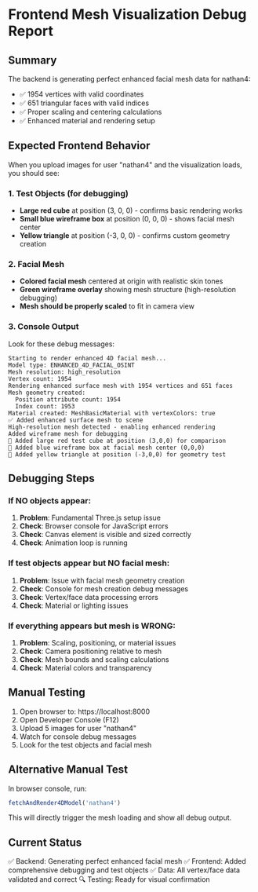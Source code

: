 # Frontend Mesh Visualization Debug Report

## Summary
The backend is generating perfect enhanced facial mesh data for nathan4:
- ✅ 1954 vertices with valid coordinates
- ✅ 651 triangular faces with valid indices  
- ✅ Proper scaling and centering calculations
- ✅ Enhanced material and rendering setup

## Expected Frontend Behavior

When you upload images for user "nathan4" and the visualization loads, you should see:

### 1. Test Objects (for debugging)
- **Large red cube** at position (3, 0, 0) - confirms basic rendering works
- **Small blue wireframe box** at position (0, 0, 0) - shows facial mesh center
- **Yellow triangle** at position (-3, 0, 0) - confirms custom geometry creation

### 2. Facial Mesh
- **Colored facial mesh** centered at origin with realistic skin tones
- **Green wireframe overlay** showing mesh structure (high-resolution debugging)
- **Mesh should be properly scaled** to fit in camera view

### 3. Console Output
Look for these debug messages:
```
Starting to render enhanced 4D facial mesh...
Model type: ENHANCED_4D_FACIAL_OSINT
Mesh resolution: high_resolution
Vertex count: 1954
Rendering enhanced surface mesh with 1954 vertices and 651 faces
Mesh geometry created:
  Position attribute count: 1954
  Index count: 1953
Material created: MeshBasicMaterial with vertexColors: true
✅ Added enhanced surface mesh to scene
High-resolution mesh detected - enabling enhanced rendering
Added wireframe mesh for debugging
🧪 Added large red test cube at position (3,0,0) for comparison
🎯 Added blue wireframe box at facial mesh center (0,0,0)
🔺 Added yellow triangle at position (-3,0,0) for geometry test
```

## Debugging Steps

### If NO objects appear:
1. **Problem**: Fundamental Three.js setup issue
2. **Check**: Browser console for JavaScript errors
3. **Check**: Canvas element is visible and sized correctly
4. **Check**: Animation loop is running

### If test objects appear but NO facial mesh:
1. **Problem**: Issue with facial mesh geometry creation
2. **Check**: Console for mesh creation debug messages
3. **Check**: Vertex/face data processing errors
4. **Check**: Material or lighting issues

### If everything appears but mesh is WRONG:
1. **Problem**: Scaling, positioning, or material issues
2. **Check**: Camera positioning relative to mesh
3. **Check**: Mesh bounds and scaling calculations
4. **Check**: Material colors and transparency

## Manual Testing

1. Open browser to: https://localhost:8000
2. Open Developer Console (F12)
3. Upload 5 images for user "nathan4"
4. Watch for console debug messages
5. Look for the test objects and facial mesh

## Alternative Manual Test

In browser console, run:
```javascript
fetchAndRender4DModel('nathan4')
```

This will directly trigger the mesh loading and show all debug output.

## Current Status

✅ Backend: Generating perfect enhanced facial mesh
✅ Frontend: Added comprehensive debugging and test objects
✅ Data: All vertex/face data validated and correct
🔍 Testing: Ready for visual confirmation
